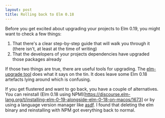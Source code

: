 ```yaml
---
layout: post
title: Rolling back to Elm 0.18
---
```


Before you get excited about upgrading your projects to Elm 0.19, you might want to check a few things:

1. That there's a clear step-by-step guide that will walk you through it (there isn't, at least at the time of writing)
2. That the developers of your projects dependencies have upgraded those packages already

If those two things are true, there are useful tools for upgrading. The [elm-upgrade tool](https://github.com/avh4/elm-upgrade) does what it says on the tin. It does leave some Elm 0.18 artefacts lying around which is confusing.

If you get flustered and want to go back, you have a couple of alternatives. You can reinstall (Elm 0.18 using NPM)[https://discourse.elm-lang.org/t/installing-elm-0-19-alongside-elm-0-18-on-macos/1673] or by using a language version manager like [asdf](https://github.com/asdf-vm/asdf). I found that deleting the elm binary and reinstalling with NPM got everything back to normal.
